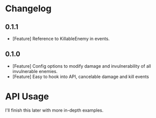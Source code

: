 # Changelog

## 0.1.1
- [Feature] Reference to KillableEnemy in events.

## 0.1.0
- [Feature] Config options to modify damage and invulnerability of all invulnerable enemies.
- [Feature] Easy to hook into API, cancelable damage and kill events

# API Usage
I'll finish this later with more in-depth examples.
